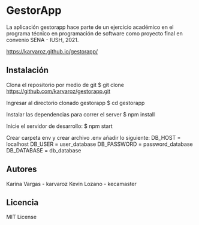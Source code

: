 # GestorApp #

La aplicación gestorapp hace parte de un ejercicio académico en el programa técnico en programación de software  como proyecto final en convenio SENA - IUSH, 2021.

https://karvaroz.github.io/gestorapp/


## Instalación ##
Clona el repositorio por medio de git
$ git clone https://github.com/karvaroz/gestorapp.git

Ingresar al directorio clonado gestorapp
$ cd gestorapp

Instalar las dependencias para correr el server
$ npm install

Inicie el servidor de desarrollo:
$ npm start

Crear carpeta env y crear archivo .env añadir lo siguiente:
DB_HOST = localhost
DB_USER = user_database
DB_PASSWORD = password_database
DB_DATABASE = db_database

## Autores
Karina Vargas - karvaroz
Kevin Lozano - kecamaster

## Licencia
MIT License
